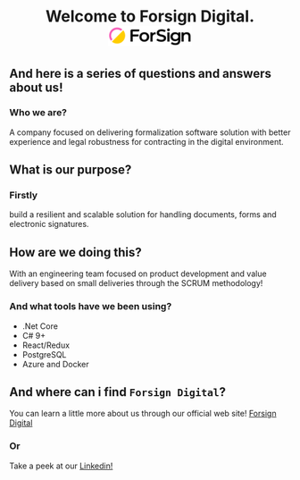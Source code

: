 <h1 align="center"> Welcome to Forsign Digital. <img src="https://github.com/forsign-digital/a-member/blob/main/e4b738b-small-a.png" width="150"> </h1>

## And here is a series of questions and answers about us!

### Who we are?

A company focused on delivering formalization software solution with better experience and legal robustness for contracting in the digital environment.

## What is our purpose?

### Firstly

build a resilient and scalable solution for handling documents, forms and electronic signatures.


## How are we doing this?

With an engineering team focused on product development and value delivery based on small deliveries through the SCRUM methodology!

### And what tools have we been using?

* .Net Core
* C# 9+
* React/Redux
* PostgreSQL
* Azure and Docker


## And where can i find `Forsign Digital`?

You can learn a little more about us through our official web site! [Forsign Digital](https://www.forsign.digital/)
### Or
Take a peek at our [Linkedin!](https://www.linkedin.com/company/formalizar-e-signature/mycompany/) 

